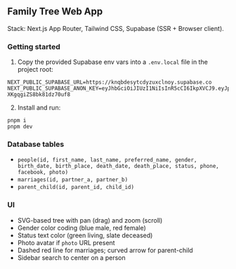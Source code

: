 ## Family Tree Web App

Stack: Next.js App Router, Tailwind CSS, Supabase (SSR + Browser client).

### Getting started

1. Copy the provided Supabase env vars into a `.env.local` file in the project root:

```
NEXT_PUBLIC_SUPABASE_URL=https://knqbdesytcdyzuxclnoy.supabase.co
NEXT_PUBLIC_SUPABASE_ANON_KEY=eyJhbGciOiJIUzI1NiIsInR5cCI6IkpXVCJ9.eyJpc3MiOiJzdXBhYmFzZSIsInJlZiI6ImtucWJkZXN5dGNkeXp1eGNsbm95Iiwicm9sZSI6ImFub24iLCJpYXQiOjE3NTQxMTkxNjEsImV4cCI6MjA2OTY5NTE2MX0.z9dGc6cn3MXAUagOY8bJm9-XKgqgiZS8bk81dz70uf8
```

2. Install and run:

```
pnpm i
pnpm dev
```

### Database tables

- `people(id, first_name, last_name, preferred_name, gender, birth_date, birth_place, death_date, death_place, status, phone, facebook, photo)`
- `marriages(id, partner_a, partner_b)`
- `parent_child(id, parent_id, child_id)`

### UI

- SVG-based tree with pan (drag) and zoom (scroll)
- Gender color coding (blue male, red female)
- Status text color (green living, slate deceased)
- Photo avatar if `photo` URL present
- Dashed red line for marriages; curved arrow for parent-child
- Sidebar search to center on a person


